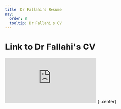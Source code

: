 ```yaml
---
title: Dr Fallahi's Resume
nav:
  order: 8
  tooltip: Dr Fallahi's CV
---
```


# <i class="fas fa-chalkboard-teacher"></i>Link to Dr Fallahi's CV 

<embed src="https://github.com/Fallahi-Bioinformatics-Lab/MyCV/blob/main/MyCV_July2025.pdf" />
{:.center}
